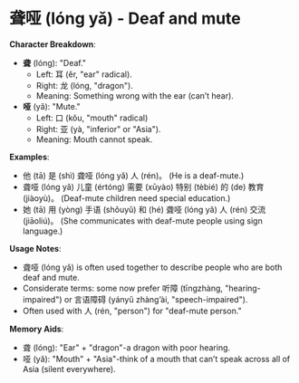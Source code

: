 # **聋哑 (lóng yǎ) - Deaf and mute**

**Character Breakdown**:  
- **聋** (lóng): "Deaf."
  - Left: 耳 (ěr, "ear" radical).
  - Right: 龙 (lóng, "dragon").
  - Meaning: Something wrong with the ear (can’t hear).  
- **哑** (yǎ): "Mute."
  - Left: 口 (kǒu, "mouth" radical)
  - Right: 亚 (yà, "inferior" or "Asia").
  - Meaning: Mouth cannot speak.

**Examples**:  
- 他 (tā) 是 (shì) 聋哑 (lóng yǎ) 人 (rén)。 (He is a deaf-mute.)  
- 聋哑 (lóng yǎ) 儿童 (értóng) 需要 (xūyào) 特别 (tèbié) 的 (de) 教育 (jiàoyù)。 (Deaf-mute children need special education.)  
- 她 (tā) 用 (yòng) 手语 (shǒuyǔ) 和 (hé) 聋哑 (lóng yǎ) 人 (rén) 交流 (jiāoliú)。 (She communicates with deaf-mute people using sign language.)

**Usage Notes**:  
- 聋哑 (lóng yǎ) is often used together to describe people who are both deaf and mute.  
- Considerate terms: some now prefer 听障 (tīngzhàng, "hearing-impaired") or 言语障碍 (yányǔ zhàng’ài, "speech-impaired").  
- Often used with 人 (rén, "person") for "deaf-mute person."

**Memory Aids**:  
- 聋 (lóng): "Ear" + "dragon"-a dragon with poor hearing.  
- 哑 (yǎ): "Mouth" + "Asia"-think of a mouth that can’t speak across all of Asia (silent everywhere).